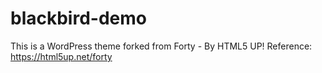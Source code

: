 # blackbird-demo
This is a WordPress theme forked from Forty - By HTML5 UP!
Reference: https://html5up.net/forty
